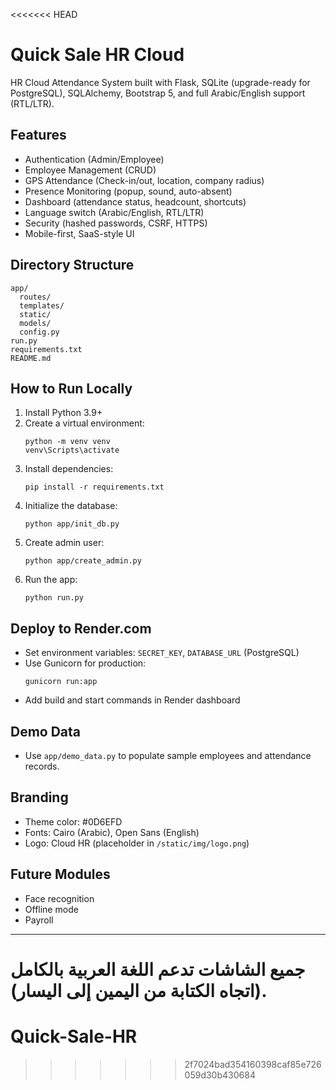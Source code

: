 <<<<<<< HEAD
# Quick Sale HR Cloud

HR Cloud Attendance System built with Flask, SQLite (upgrade-ready for PostgreSQL), SQLAlchemy, Bootstrap 5, and full Arabic/English support (RTL/LTR).

## Features
- Authentication (Admin/Employee)
- Employee Management (CRUD)
- GPS Attendance (Check-in/out, location, company radius)
- Presence Monitoring (popup, sound, auto-absent)
- Dashboard (attendance status, headcount, shortcuts)
- Language switch (Arabic/English, RTL/LTR)
- Security (hashed passwords, CSRF, HTTPS)
- Mobile-first, SaaS-style UI

## Directory Structure
```
app/
  routes/
  templates/
  static/
  models/
  config.py
run.py
requirements.txt
README.md
```

## How to Run Locally
1. Install Python 3.9+
2. Create a virtual environment:
   ```
   python -m venv venv
   venv\Scripts\activate
   ```
3. Install dependencies:
   ```
   pip install -r requirements.txt
   ```
4. Initialize the database:
   ```
   python app/init_db.py
   ```
5. Create admin user:
   ```
   python app/create_admin.py
   ```
6. Run the app:
   ```
   python run.py
   ```

## Deploy to Render.com
- Set environment variables: `SECRET_KEY`, `DATABASE_URL` (PostgreSQL)
- Use Gunicorn for production:
  ```
  gunicorn run:app
  ```
- Add build and start commands in Render dashboard

## Demo Data
- Use `app/demo_data.py` to populate sample employees and attendance records.

## Branding
- Theme color: #0D6EFD
- Fonts: Cairo (Arabic), Open Sans (English)
- Logo: Cloud HR (placeholder in `/static/img/logo.png`)

## Future Modules
- Face recognition
- Offline mode
- Payroll

---
جميع الشاشات تدعم اللغة العربية بالكامل (اتجاه الكتابة من اليمين إلى اليسار).
=======
# Quick-Sale-HR
>>>>>>> 2f7024bad354160398caf85e726059d30b430684
